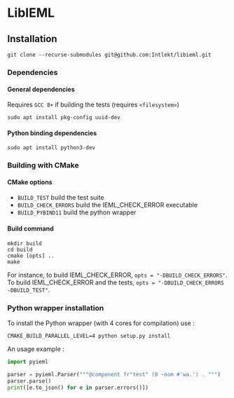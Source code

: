 # LibIEML

## Installation

```
git clone --recurse-submodules git@github.com:Intlekt/libieml.git
```

### Dependencies

#### General dependencies
Requires `GCC 8+` if building the tests (requires `<filesystem>`)
```
sudo apt install pkg-config uuid-dev
```

#### Python binding dependencies
```
sudo apt install python3-dev
```

### Building with CMake

#### CMake options
 
 - `BUILD_TEST` build the test suite
 - `BUILD_CHECK_ERRORS` build the IEML_CHECK_ERROR executable
 - `BUILD_PYBIND11` build the python wrapper

#### Build command
```
mkdir build
cd build
cmake [opts] ..
make
```
For instance, to build IEML_CHECK_ERROR, `opts = "-DBUILD_CHECK_ERRORS"`.
To build IEML_CHECK_ERROR and the tests, `opts = "-DBUILD_CHECK_ERRORS -DBUILD_TEST"`.

### Python wrapper installation

To install the Python wrapper (with 4 cores for compilation) use :
```
CMAKE_BUILD_PARALLEL_LEVEL=4 python setup.py install
```

An usage example :
```python
import pyieml

parser = pyieml.Parser("""@component fr"test" (0 ~nom #'wa.') . """)
parser.parse()
print([e.to_json() for e in parser.errors()])
```